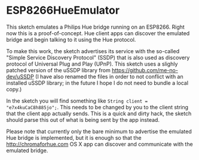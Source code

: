 # ESP8266HueEmulator
This sketch emulates a Philips Hue bridge running on an ESP8266. Right now this is a proof-of-concept. Hue client apps can discover the emulated bridge and begin talking to it using the Hue protocol.

To make this work, the sketch advertises its service with the so-called "Simple Service Discovery Protocol" (SSDP) that is also used as discovery protocol of Universal Plug and Play (UPnP). This sketch uses a slighly patched version of the uSSDP library from https://github.com/me-no-dev/uSSDP (I have also renamed the files in order to not conflict with an installed uSSDP library; in the future I hope I do not need to bundle a local copy.)

In the sketch you will find something like `String client = "e7x4kuCaC8h885jo";`. This needs to be changed by you to the client string that the client app actually sends. This is a quick and dirty hack, the sketch should parse this out of what is being sent by the app instead.

Please note that currently only the bare minimum to advertise the emulated Hue bridge is implemented, but it is enough so that the http://chromaforhue.com OS X app can discover and communicate with the emulated bridge.
